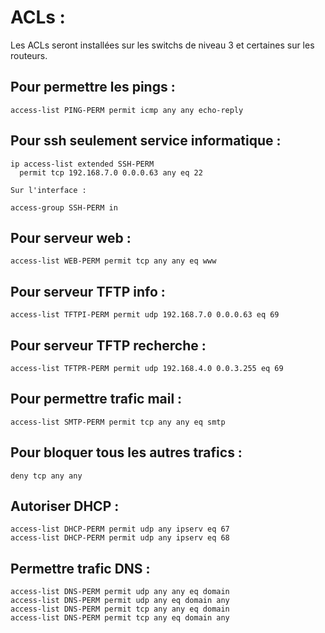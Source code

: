 # ACLs :
Les ACLs seront installées sur les switchs de niveau 3 et certaines sur les routeurs. 

## Pour permettre les pings :
	access-list PING-PERM permit icmp any any echo-reply


## Pour ssh seulement service informatique :
	ip access-list extended SSH-PERM
	  permit tcp 192.168.7.0 0.0.0.63 any eq 22

	Sur l'interface : 

	access-group SSH-PERM in

## Pour serveur web : 
	access-list WEB-PERM permit tcp any any eq www
	
## Pour serveur TFTP info :
	access-list TFTPI-PERM permit udp 192.168.7.0 0.0.0.63 eq 69

## Pour serveur TFTP recherche : 
	access-list TFTPR-PERM permit udp 192.168.4.0 0.0.3.255 eq 69

## Pour permettre trafic mail :
	access-list SMTP-PERM permit tcp any any eq smtp

## Pour bloquer tous les autres trafics : 
	deny tcp any any

## Autoriser DHCP : 

	access-list DHCP-PERM permit udp any ipserv eq 67
	access-list DHCP-PERM permit udp any ipserv eq 68

## Permettre trafic DNS : 
	access-list DNS-PERM permit udp any any eq domain
	access-list DNS-PERM permit udp any eq domain any
	access-list DNS-PERM permit tcp any any eq domain 
	access-list DNS-PERM permit tcp any eq domain any

